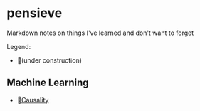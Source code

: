 # pensieve 

Markdown notes on things I've learned and don't want to forget

Legend:
* 🚧(under construction)

## Machine Learning

* 🚧[Causality](machine-learning/causality.html)
